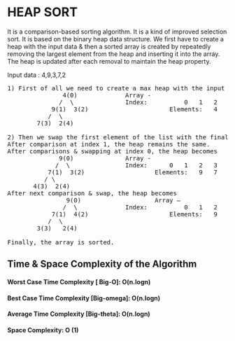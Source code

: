 # HEAP SORT

It is a comparison-based sorting algorithm. It is a kind of improved selection sort. It is based on the binary heap data structure. We first have to create a heap with the input data & then a sorted array is created by repeatedly removing the largest element from the heap and inserting it into the array. The heap is updated after each removal to maintain the heap property.

Input data : 4,9,3,7,2

<pre>
1) First of all we need to create a max heap with the input data.
               4(0)				Array -
              /  \				Index:          0	1	2	3	4
            9(1)  3(2)		                Elements: 	4	9	3	7	2
           /  \
        7(3)  2(4)

2) Then we swap the first element of the list with the final element & decrease the range of list by 1. Now we shift the new first element to its appropriate index in the heap & keep doing this recursively till the range of the list is one element.
After comparison at index 1, the heap remains the same.
After comparisons & swapping at index 0, the heap becomes
              9(0)				Array -
             /  \				Index:      0	1	2	3	4
           7(1)  3(2)			        Elements:   9	7	3	4	2
          / \
       4(3)  2(4)
After next comparison & swap, the heap becomes
                9(0)			        Array –
               /  \				Index:          0	1	2	3	4
            7(1)  4(2)		                Elements: 	9	7	4	3	2
           /  \
        3(3)   2(4)

Finally, the array is sorted.
</pre>

## Time & Space Complexity of the Algorithm

#### Worst Case Time Complexity [ Big-O]: O(n.logn)

#### Best Case Time Complexity [Big-omega]: O(n.logn)

#### Average Time Complexity [Big-theta]: O(n.logn)

#### Space Complexity: O (1)
